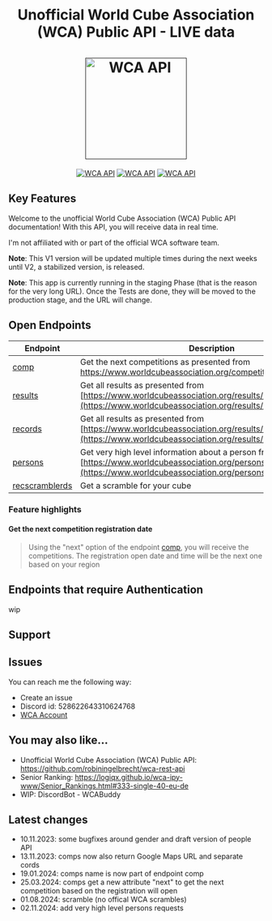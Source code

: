 <h1 align="center">
  Unofficial World Cube Association (WCA) Public API - LIVE data
  <br>
  <br>
  <a href=""><img src="https://i.ibb.co/nQgzJ0P/wca-api.png" alt="WCA API" width="200"></a>
</h1>

<p align="center">
  <a href=""><img src="https://img.shields.io/badge/heroku-%23430098.svg?style=for-the-badge&logo=heroku&logoColor=white" alt="WCA API"></a>
  <a href=""><img src="https://img.shields.io/badge/python-3670A0?style=for-the-badge&logo=python&logoColor=ffdd54" alt="WCA API"></a>
  <a href=""><img src="https://img.shields.io/badge/-selenium-%43B02A?style=for-the-badge&logo=selenium&logoColor=white" alt="WCA API"></a>
</p>

## Key Features

Welcome to the unofficial World Cube Association (WCA) Public API documentation! With this API, you will receive data in real time.

I'm not affiliated with or part of the official WCA software team.

**Note**: This V1 version will be updated multiple times during the next weeks until V2, a stabilized version, is released.

**Note**: This app is currently running in the staging Phase (that is the reason for the very long URL). Once the Tests are done, they will be moved to the production stage, and the URL will change.

## Open Endpoints

| Endpoint           | Description |
|--------------------|-------------|
| [comp](/V1/competitions.md) | Get the next competitions as presented from https://www.worldcubeassociation.org/competitions |
| [results](/V1/results.md) | Get all results as presented from [https://www.worldcubeassociation.org/results/rankings/333/single](https://www.worldcubeassociation.org/results/rankings/xxx/single) |
| [records](/V1/records.md) | Get all results as presented from [https://www.worldcubeassociation.org/results/records](https://www.worldcubeassociation.org/results/records) |
| [persons](/V1/persons.md) | Get very high level information about a person from [https://www.worldcubeassociation.org/persons](https://www.worldcubeassociation.org/persons) |
| [recscramblerds](/V1/scramble.md) | Get a scramble for your cube|


### Feature highlights

#### Get the next competition registration date

> Using the "next" option of the endpoint [comp](/V1/competitions.md), you will receive the competitions. The registration open date and time will be the next one based on your region

## Endpoints that require Authentication

wip

## Support

## Issues

You can reach me the following way:
- Create an issue
- Discord id: 528622643310624768
- [WCA Account](https://www.worldcubeassociation.org/persons/2023HETZ02)

## You may also like...
- Unofficial World Cube Association (WCA) Public API: https://github.com/robiningelbrecht/wca-rest-api
- Senior Ranking: https://logiqx.github.io/wca-ipy-www/Senior_Rankings.html#333-single-40-eu-de
- WIP: DiscordBot - WCABuddy

## Latest changes
- 10.11.2023: some bugfixes around gender and draft version of people API
- 13.11.2023: comps now also return Google Maps URL and separate cords
- 19.01.2024: comps name is now part of endpoint comp
- 25.03.2024: comps get a new attribute "next" to get the next competition based on the registration will open
- 01.08.2024: scramble (no offical WCA scrambles)
- 02.11.2024: add very high level persons requests
